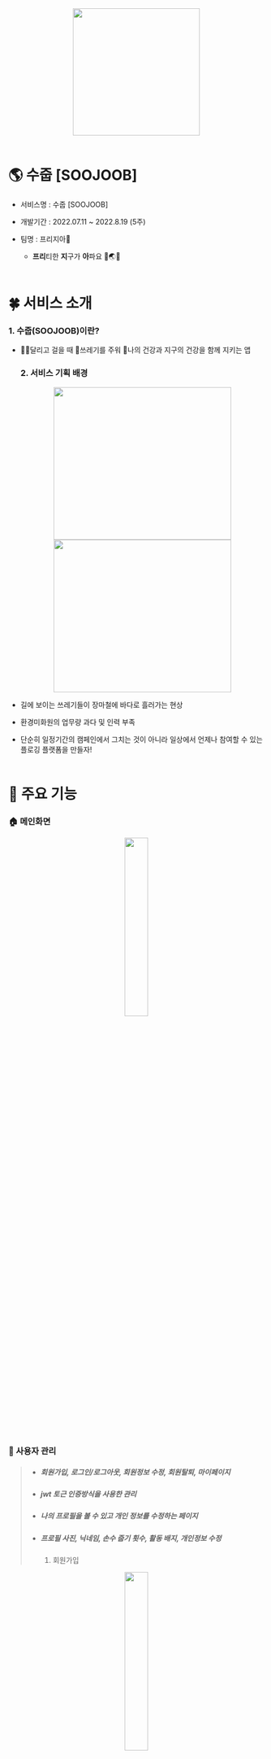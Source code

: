 <div align="center">
  <img width="250px;" src="./README/logo.png" />
<br/>  
<br/> 
</div>

# 🌎 수줍 [SOOJOOB]

- 서비스명 : 수줍 [SOOJOOB]

- 개발기간 : 2022.07.11 ~ 2022.8.19 (5주)

- 팀명 : 프리지아🌻
  
  - **프리**티한 **지**구가 **아**파요 🤎🌏😷 
    <br><br>

# 🍀 서비스 소개

### 1. 수줍(SOOJOOB)이란?

- 🏃‍♂️달리고 걸을 때 🍥쓰레기를 주워 💪나의 건강과 지구의 건강을 함께 지키는 앱
  
  ### 2. 서비스 기획 배경
  
  <div align="center">
  <img height="300px" width="350px;" src="./README/trash2.png" />
  <img height="300px"width="350px;" src="./README/sweeper.png" />
  </div>

- 길에 보이는 쓰레기들이 장마철에 바다로 흘러가는 현상

- 환경미화원의 업무량 과다 및 인력 부족

- 단순히 일정기간의 캠페인에서 그치는 것이 아니라 일상에서 언제나 참여할 수 있는 플로깅 플랫폼을 만들자!
  <br><br>

# 🌈 주요 기능

### 🏠 메인화면

<div align="center">
   <img src="./README/gif/home/homeStart.gif" width="30%">
</div>

### 👶 사용자 관리

> + ##### 회원가입, 로그인/로그아웃, 회원정보 수정, 회원탈퇴, 마이페이지
> + ##### jwt 토근 인증방식을 사용한 관리
> + ##### 나의 프로필을 볼 수 있고 개인 정보를 수정하는 페이지
> + ##### 프로필 사진, 닉네임, 손수 줍기 횟수, 활동 배지, 개인정보 수정
>   1. 회원가입

<div align="center">
     <img src="./README/gif/user/userSignUp.gif" width="30%">
</div>

    2. 로그인 / 로그아웃

<div align="center">
  <img src="./README/gif/user/userLogIn.gif" width="30%">
  <img src="./README/gif/user/userLogout.gif" width="30%">
</div>

    3. 회원정보 수정 및 비밀번호 변경

<div align="center">
   <img src="./README/gif/user/userUpdateInfo.gif" width="30%">
   <img src="./README/gif/user/userUpdatePassword.gif" width="30%">
</div>

    4. 회원탈퇴

<div align="center">
   <img src="./README/gif/user/userDelete.gif" width="30%">
</div>

    5. 마이페이지

<div align="center">
   <img src="./README/gif/myPage/myPage.gif" width="30%">
   <img src="./README/gif/board/myBoard.gif" width="30%">
</div>

<br><br>

### 🌺 플로깅을 기록하고 공유

> + ##### 지도 기반으로 Plogging을 시작할 수 있는 페이지
> + ##### Google Map api를 활용해 현재 위치 표시 및 주변에 있는 화장실이나 쓰레기통 클러스팅 표시
> + ##### 플로깅한 경로를 트래킹하고 시간, km를 계산하여 제공
>   1. 플로깅 기능
>      - 쓰레기를 주울 때 카운팅
>      - 주운 위치에 꽃이 피어나서 지도에 마킹
>      - 지나간 길은 폴리라인으로 경로 확인 가능

<div align="center">
   <img src="./README/gif/plogging/ploggingStart.gif" width="30%">
   <img src="./README/gif/plogging/ploggingEnd.gif" width="30%">
   <br><br>
   <img src="./README/gif/home/homeList.gif" width="30%">
   <img src="./README/gif/record/recordList.gif" width="30%">
</div>

    2. 주변 위치 정보 제공
      - 주변 쓰레기통 위치 정보 제공
      - 주변 화장실 위치 정보 제공

<div align="center">
   <img src="./README/gif/plogging/ploggingTrashcan.gif" width="30%">
   <img src="./README/gif/plogging/ploggingToilet.gif" width="30%">
</div>

    3. SNS 사진 공유
      - 기록에는 마킹과 폴리라인이 된 지도 사진이 기본 연동
      - 필요 시 유저가 커스텀한 사진으로 변경 가능
      - SNS 공유 기능

<div align="center">
   <img src="./README/gif/sns.gif" width="30%">
</div>

<br><br>

### 🏆 경혐치 & 업적 배지! 랭킹시스템까지! 참여율 UP UP!!

> + ##### 특정조건을 달성하면 배지 획득 가능
> + ##### 배지를 클릭하면 달성 조건을 확인할 수 있는 페이지
> + ##### 플로깅 결과에 따른 유저 경험치(온도), 랭킹을 확인할 수 있는 페이지
> + ##### 목표 달성을 통한 동기부여 제공
>   1. 온도 경험치 시스템
>      - 활동 기록에 따라 온도 경첨치 산정
>      - 36.5°C부터 100°C까지 열정이 불타요!

<div align="center">
  <img src="./README/home.png" width="30%">
</div>

    2. 업적 배지
    
      - 특정 조건이나 이스터에그 발견 시 얻을 수 있는 배지 시스템
      - 아직 획득하지 못한 배지를 노리고 도전하는 재미

<div align="center">
   <img src="./README/gif/myBadge/myBadge.gif" width="30%">
   <img src="./README/gif/myBadge/myBadgeUnearned.gif" width="30%">
</div>

    3. 랭킹
      - 랭킹확인

<div align="center">
   <img src="./README/gif/rank/rank.gif" width="30%">
</div>

### 📝 게시글 작성

    1. 사진, 게시글 작성

<div align="center">
   <img src="./README/gif/board/boardWrite.gif" width="30%">
</div>

    2. 최신순, 많은 순

<div align="center">
   <img src="./README/gif/board/boardList.gif" width="30%">
</div>

<br><br>

# 💡 '수줍'하면 일어나는 기대효과!

1. 성취감
2. 운동효과
3. 선한 영향력
   <br><br>

# 🏃 향후 계획

1. 쓰레기 분류 기능
2. 헬스 API
3. Wear OS 활용
   <br><br>

# 💻 기술 스택

> ### Front-End : Kotlin 1.8, Retrofit, Firebase, Google Map API
> 
> ### Back-End : Java 1.8, Spring Boot 2.6.1, JWT, Security, JPA
> 
> ### Server : Ubuntu 20.04, AWS, EC2, Nginx, SSL인증서
> 
> ### DB : MySQL 8.0.28
> 
> ### 기획 : Figma, Notion, JIRA, GitLab, ERD Cloud
> 
> <br><br>

# 👨‍👩‍👧‍👦 팀원 역할

| 팀원  | 역할  | 직무        | 담당 업무                                                                                                                                                                                                                      | 한 줄 소감                               |
| --- | --- | --------- | -------------------------------------------------------------------------------------------------------------------------------------------------------------------------------------------------------------------------- | ------------------------------------ |
| 공통  | -   | -         | **JIRA 관리, Android, Retrofit(활용), UI/UX(기본적인 틀), DB설계, 기능명세서**                                                                                                                                                             | -                                    |
| 이재영 | 팀장  | Front-End | **Retrofit 구성 및 총괄, 회원정보 수정, 비밀번호 변경, 회원탈퇴 <br>기타 : JIRA 총괄, UCC 촬영, PPT 자료 구성 및 발표**                                                                                                                                      | 시간이 부족해서 기획했던 기능들을 마저 구현하지 못해 아쉽습니다. |
| 김다은 | 팀원  | Back-End  | **BE: Security(jwt), 회원관리, 레코드, 플로깅, 랭킹, 배지로직<br>FE: 구글로그인, 토큰관리, 배지, 랭킹, proguard기능<br>기타 : 포팅메뉴얼, PPT 자료 구성 및 발표, 야외 라이브 시연, UCC 촬영**                                                                                    | Spring과 Android와 많이 친해진거 같아요!        |
| 박민진 | 팀원  | Back-End  | **게시판, 날씨 API, 쓰레기통DB, 화장실DB**                                                                                                                                                                                             | 새로운 것을 배우면서 성장할 수 있는 경험이었습니다.        |
| 박찬석 | 팀원  | Front-End | **기획 : Figma 목업 제작 <br/>FE : NavBar Fragmnet로 구현, Retrofit 구축,  <br/>페이지 제작 (홈화면, 마이페이지, 로그인, 회원가입), <br/>디자인 제작 (플로깅(시작,완료), 커뮤니티, 기록, 배지) <br/>기타 : 디자인 총괄 (모든 페이지), 팀 노션 페이지 관리,  야외 라이브 시연 및 기술지원, 기능별 영상 파일(mp4) 추출** | Kotlin과 친해질 수 있는 소중한 경험이었습니다.        |
| 박한훈 | 팀원  | Front-End | **GoogleMapAPI(마커, 폴리라인, 현위치, 주소변환, 화장실/쓰레기통 클러스팅, 위치권한 설정), 지도캡처 후 저장 및 전송<br>기타 : 야외 라이브 시연, UCC 촬영, gif 편집, 포팅메뉴얼, ReadMe.md 작성**                                                                                       | 모든 것이 처음이라 낯설었지만 후회없는 선택이었습니다.       |
| 홍석현 | 팀원  | Back-End  | **BE: Security(jwt), 배지, AWS-EC2 서버 배포 <br>FE:  SNS공유, 카메라 권한 설정, GoogleMapAPI(마커, 폴리라인, 현위치), 게시판, 지도캡처 후 저장 및 전송, 이미지 업로드, 플로깅 리스트, tts, 스플래시 화면, <br>기타 : 야외 라이브 시연, PPT 영상 제작, UCC 촬영 및 제작**                           | 다양한 기술스택을 경험할 수 있는 좋은 기회였습니다.        |

<br><br>

# 📚 산출물

#### Git Lab 내 exec 폴더 참조

#### [Notion] https://www.notion.so/d210/SSAFY-8d8771c733e7469e93c6bc9bb7c9efa3

# 
